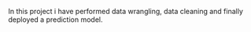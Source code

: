In this project i have performed data wrangling, data cleaning and finally deployed a prediction model.
